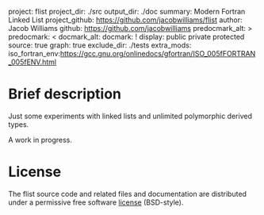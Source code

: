 project: flist
project_dir: ./src
output_dir: ./doc
summary: Modern Fortran Linked List
project_github: https://github.com/jacobwilliams/flist
author: Jacob Williams
github: https://github.com/jacobwilliams
predocmark_alt: >
predocmark: <
docmark_alt:
docmark: !
display: public
         private
         protected
source: true
graph: true
exclude_dir: ./tests
extra_mods: iso_fortran_env:https://gcc.gnu.org/onlinedocs/gfortran/ISO_005fFORTRAN_005fENV.html

# Brief description

Just some experiments with linked lists and unlimited polymorphic derived types.

A work in progress.

# License

The flist source code and related files and documentation are distributed under a permissive free software [license](https://github.com/jacobwilliams/flist/blob/master/LICENSE) (BSD-style).
